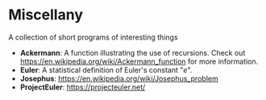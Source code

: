# Miscellany
A collection of short programs of interesting things

* __Ackermann__: A function illustrating the use of recursions. Check out <https://en.wikipedia.org/wiki/Ackermann_function> for more information.
* __Euler__: A statistical definition of Euler's constant "_e_".
* __Josephus__: <https://en.wikipedia.org/wiki/Josephus_problem>
* __ProjectEuler__: <https://projecteuler.net/>
